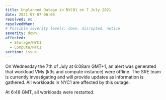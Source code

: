 ```yaml
---
title: Unplanned Outage in NYC01 on 7 July 2021
date: 2021-07-07 06:08
resolved: no
resolvedWhen:
# Possible severity levels: down, disrupted, notice
severity: down
affected:
  - Storage/NYC1
  - Compute/NYC1
section: issue
---
```

On Wednesday the 7th of July at 6:08am GMT+1, an alert was generated that workload VMs (k3s and compute instance) were offline. The SRE team is currently
investigating and will provide updates as information is gathered. All workloads in NYC1 are affected by this outage. 


At 6:48 GMT, all workloads were restarted. 

